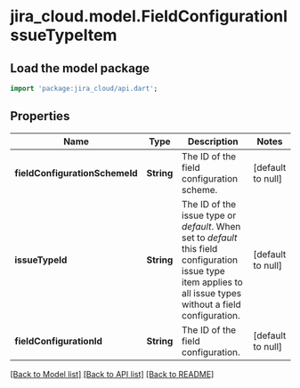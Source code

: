 # jira_cloud.model.FieldConfigurationIssueTypeItem

## Load the model package
```dart
import 'package:jira_cloud/api.dart';
```

## Properties
Name | Type | Description | Notes
------------ | ------------- | ------------- | -------------
**fieldConfigurationSchemeId** | **String** | The ID of the field configuration scheme. | [default to null]
**issueTypeId** | **String** | The ID of the issue type or *default*. When set to *default* this field configuration issue type item applies to all issue types without a field configuration. | [default to null]
**fieldConfigurationId** | **String** | The ID of the field configuration. | [default to null]

[[Back to Model list]](../README.md#documentation-for-models) [[Back to API list]](../README.md#documentation-for-api-endpoints) [[Back to README]](../README.md)


